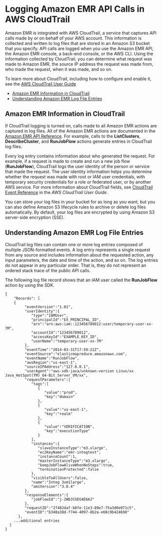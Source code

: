 # Logging Amazon EMR API Calls in AWS CloudTrail<a name="logging_emr_api_calls"></a>

Amazon EMR is integrated with AWS CloudTrail, a service that captures API calls made by or on behalf of your AWS account\. This information is collected and written to log files that are stored in an Amazon S3 bucket that you specify\. API calls are logged when you use the Amazon EMR API, the Amazon EMR console, a back\-end console, or the AWS CLI\. Using the information collected by CloudTrail, you can determine what request was made to Amazon EMR, the source IP address the request was made from, who made the request, when it was made, and so on\. 

To learn more about CloudTrail, including how to configure and enable it, see the [AWS CloudTrail User Guide](http://docs.aws.amazon.com/awscloudtrail/latest/userguide/) 


+ [Amazon EMR Information in CloudTrail](#emr_info_in_ct)
+ [Understanding Amazon EMR Log File Entries](#understanding_emr_log_file_entries)

## Amazon EMR Information in CloudTrail<a name="emr_info_in_ct"></a>

If CloudTrail logging is turned on, calls made to all Amazon EMR actions are captured in log files\. All of the Amazon EMR actions are documented in the [Amazon EMR API Reference](http://docs.aws.amazon.com/ElasticMapReduce/latest/API/)\. For example, calls to the **ListClusters**, **DescribeCluster**, and **RunJobFlow** actions generate entries in CloudTrail log files\. 

Every log entry contains information about who generated the request\. For example, if a request is made to create and run a new job flow \(**RunJobFlow**\), CloudTrail logs the user identity of the person or service that made the request\. The user identity information helps you determine whether the request was made with root or IAM user credentials, with temporary security credentials for a role or federated user, or by another AWS service\. For more information about CloudTrail fields, see [CloudTrail Event Reference](http://docs.aws.amazon.com/awscloudtrail/latest/userguide/eventreference.html) in the *AWS CloudTrail User Guide*\. 

You can store your log files in your bucket for as long as you want, but you can also define Amazon S3 lifecycle rules to archive or delete log files automatically\. By default, your log files are encrypted by using Amazon S3 server\-side encryption \(SSE\)\. 

## Understanding Amazon EMR Log File Entries<a name="understanding_emr_log_file_entries"></a>

CloudTrail log files can contain one or more log entries composed of multiple JSON\-formatted events\. A log entry represents a single request from any source and includes information about the requested action, any input parameters, the date and time of the action, and so on\. The log entries do not appear in any particular order\. That is, they do not represent an ordered stack trace of the public API calls\. 

The following log file record shows that an IAM user called the **RunJobFlow** action by using the SDK\. 

```
{
	"Records": [
	{
         "eventVersion":"1.01",
         "userIdentity":{
            "type":"IAMUser",
            "principalId":"EX_PRINCIPAL_ID",
            "arn":"arn:aws:iam::123456789012:user/temporary-user-xx-7M",
            "accountId":"123456789012",
            "accessKeyId":"EXAMPLE_KEY_ID",
            "userName":"temporary-user-xx-7M"
         },
         "eventTime":"2014-03-31T17:59:21Z",
         "eventSource":"elasticmapreduce.amazonaws.com",
         "eventName":"RunJobFlow",
         "awsRegion":"us-east-1",
         "sourceIPAddress":"127.0.0.1",
         "userAgent":"aws-sdk-java/unknown-version Linux/xx Java_HotSpot(TM)_64-Bit_Server_VM/xx",
         "requestParameters":{
            "tags":[
               {
                  "value":"prod",
                  "key":"domain"
               },
               {
                  "value":"us-east-1",
                  "key":"realm"
               },
               {
                  "value":"VERIFICATION",
                  "key":"executionType"
               }
            ],
            "instances":{
               "slaveInstanceType":"m3.xlarge",
               "ec2KeyName":"emr-integtest",
               "instanceCount":1,
               "masterInstanceType":"m3.xlarge",
               "keepJobFlowAliveWhenNoSteps":true,
               "terminationProtected":false
            },
            "visibleToAllUsers":false,
            "name":"Integ 3xm1large",
            "amiVersion":"3.0.4"
         },
         "responseElements":{
            "jobFlowId":"j-2WDJCGEG4E6AJ"
         },
         "requestID":"2f482daf-b8fe-11e3-89e7-75a3d0e071c5",
         "eventID":"b348a38d-f744-4097-8b2a-e68c9b424698"
      },
	...additional entries
  ]
}
```